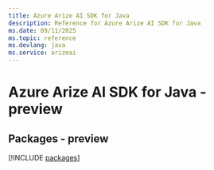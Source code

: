 ```yaml
---
title: Azure Arize AI SDK for Java
description: Reference for Azure Arize AI SDK for Java
ms.date: 09/11/2025
ms.topic: reference
ms.devlang: java
ms.service: arizeai
---
```

# Azure Arize AI SDK for Java - preview
## Packages - preview
[!INCLUDE [packages](arize-ai-index.md)]